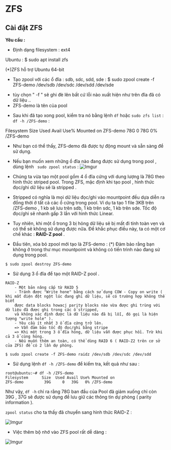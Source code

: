 # ZFS 

## Cài đặt ZFS 

**Yêu cầu :**
- Định dạng filesystem : ext4

Ubuntu : 
$ sudo apt install zfs

(*)ZFS hỗ trợ Ubuntu 64-bit

- Tạo zpool với các ổ đĩa : sdb, sdc, sdd, sde :
$ sudo zpool create -f  ZFS-demo /dev/sdb /dev/sdc /dev/sdd /dev/sde

+ tùy chọn " -f " sẽ ghi đè lên bất cứ lỗi nào xuất hiện như trên đĩa đã có dữ liệu ..
+ ZFS-demo là tên của pool

- Sau khi đã tạo xong pool, kiểm tra nó bằng lệnh `df` hoặc `sudo zfs list` :
`df -h /ZFS-demo` :

Filesystem      Size  Used Avail Use% Mounted on
ZFS-demo         78G     0   78G   0% /ZFS-demo

+ Như bạn có thể thấy, ZFS-demo đã được tự động mount và sẵn sàng để sử dụng.

- Nếu bạn muốn xem những ổ đĩa nào đang được sử dụng trong pool , dùng lệnh ` sudo zpool status` :
![Imgur](https://i.imgur.com/r2z9fWC.png)

- Chúng ta vừa tạo một pool gồm 4 ổ đĩa cứng với dung lượng là 78G theo hình thức striped pool. 
Trong ZFS, mặc định khi tạo pool , hình thức đọc/ghi dữ liệu sẽ là stripped . 

+ Stripped có nghĩa là mọi dữ liệu đọc/ghi vào mountpoint đều dựa diễn ra đồng thời ở tất cả các ổ
cứng trong pool. Ví dụ ta tạo 1 file 3KB trên /ZFS-demo , 1 kb sẽ lưu trên sdb, 1 kb trên sdc, 1 kb trên sde.
Tốc độ đọc/ghi sẽ nhanh gấp 3 lần với hình thức Linear. 

- Tuy nhiên, khi một ổ trong 3 bị hỏng dữ liệu sẽ bị mất đi tính toàn vẹn và có thể sẽ không sử dụng
được nữa. Để khắc phục điều này, ta có một cơ chế khác : **RAID-Z pool** .

+ Đầu tiên, xóa bỏ zpool mới tạo là ZFS-demo :
(*) Đảm bảo rằng bạn không ở trong thư mục mountpoint và không có tiến trình nào đang sử dụng trong pool.

`$ sudo zpool destroy ZFS-demo`

+  Sử dụng 3 ổ đĩa để tạo một RAID-Z pool .
```
RAID-Z 
	- Một bản nâng cấp từ RAID 5
	- Tránh được "Write hone" bằng cách sử dụng COW - Copy on write ( khi mất điện đột ngột lúc đang ghi dữ liệu, sẽ có trường hợp không thể biết
	được data blocks howacj parity blocks nào vừa được ghi trùng với dữ liệu đã được ghi trong các ổ stripped,
	và không xác định được là dữ liệu nào đã bị lỗi, đó gọi là hiện tượng "write hole" ).
	- Yêu cầu ít nhất 3 ổ đĩa cứng trở lên. 
	=> Vẫn đảm bảo tốc độ đọc/ghi bằng stripe
	=> Khi một trong 3 ổ đĩa hỏng, dữ liệu vẫn được phục hồi. Trừ khi cả 3 ổ cùng hỏng.
	- Nếu muốn thêm an toàn, có thể dùng RAID 6 ( RAID-Z2 trên cơ sở của ZFS) để có 2 lần dự phòng.
```
`$ sudo zpool create -f ZFS-demo raidz /dev/sdb /dev/sdc /dev/sdd`

+ Sử dụng lệnh `df -h /ZFS-demo` để kiểm tra, kết quả như sau :

```
root@ubuntu:~# df -h /ZFS-demo
Filesystem      Size  Used Avail Use% Mounted on
ZFS-demo         39G     0   39G   0% /ZFS-demo
```
Như vậy, `df -h` chỉ ra rằng 78G ban đầu của Pool đã giảm xuống chỉ còn 39G , 37G sẽ được sử dụng để lưu giữ
các thông tin dự phòng ( parity information ).

`zpool status` cho ta thấy đã chuyển sang hình thức RAID-Z :

![Imgur](https://i.imgur.com/VcNrLp8.png)

- Việc thêm bộ nhớ vào ZFS pool rất dễ dàng : 

![Imgur](https://i.imgur.com/O0cQ3Ky.png)

